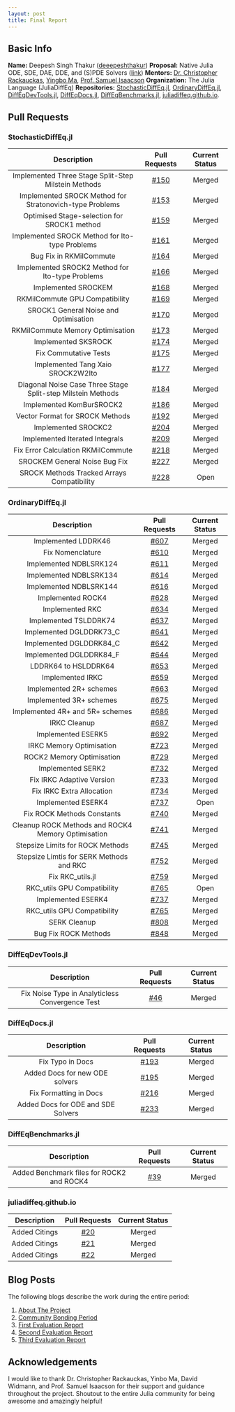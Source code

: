 ```yaml
---
layout: post
title: Final Report
---
```


## Basic Info

**Name:** Deepesh Singh Thakur ([deeepeshthakur](https://github.com/deeepeshthakur))
**Proposal:** Native Julia ODE, SDE, DAE, DDE, and (S)PDE Solvers ([link](https://storage.googleapis.com/summerofcode-prod.appspot.com/gsoc/core_project/doc/5078821303222272_1554719641_Proposal-GSoC-19-Deepesh-Singh-Thakur.pdf?Expires=1566949285&GoogleAccessId=summerofcode-prod%40appspot.gserviceaccount.com&Signature=NuuOSbtU6EpED7Etuq%2BphEtmkLzVfpxGRw%2BBfln7ddVlL74laEIdc%2B%2BLIjjEVRvq2YWfPyIgBe72WnnoMN0C9p2Vp3HFigJfhKs7R1dhwJYbEUmIn%2BvaQP2rB0BxJdiNhyQLDe5SWUB5fFxiHKCMRsvshs2YAo0i1exn45Vt4KcK6McJoYfU3jKAQVT%2BQjPXzFUuEHzAcS4KD8SNdVGlILxkMZi9m32Tz5IlCkWva4Md8sUYkDhmTk%2Bqcl4LiV4FX39zMJBTpN7sZXMJWmUhJ3AZgeEBF%2FmMTcv87%2B3ALlrntXEUnb5vufHV%2B5oPHptn4p2Y12x%2F7KWmLHdxkiC8ig%3D%3D))
**Mentors:** [Dr. Christopher Rackauckas](https://github.com/ChrisRackauckas), [Yingbo Ma](https://github.com/YingboMa), [Prof. Samuel Isaacson](https://github.com/isaacsas)
**Organization:** The Julia Language (JuliaDiffEq)
**Repositories:** [StochasticDiffEq.jl](https://github.com/JuliaDiffEq/StochasticDiffEq.jl), [OrdinaryDiffEq.jl](https://github.com/JuliaDiffEq/OrdinaryDiffEq.jl), [DiffEqDevTools.jl](https://github.com/JuliaDiffEq/DiffEqDevTools.jl), [DiffEqDocs.jl](https://github.com/JuliaDiffEq/DiffEqDocs.jl), [DiffEqBenchmarks.jl](https://github.com/JuliaDiffEq/DiffEqBenchmarks.jl), [juliadiffeq.github.io](https://github.com/JuliaDiffEq/juliadiffeq.github.io).

## Pull Requests

### StochasticDiffEq.jl

| Description | Pull Requests | Current Status |
|:--------------:|:--------:|:----------:|
| Implemented Three Stage Split-Step Milstein Methods | [#150](https://github.com/JuliaDiffEq/StochasticDiffEq.jl/pull/150) | Merged |
| Implemented SROCK Method for Stratonovich-type Problems | [#153](https://github.com/JuliaDiffEq/StochasticDiffEq.jl/pull/153) | Merged |
| Optimised Stage-selection for SROCK1 method | [#159](https://github.com/JuliaDiffEq/StochasticDiffEq.jl/pull/159) | Merged |
| Implemented SROCK Method for Ito-type Problems | [#161](https://github.com/JuliaDiffEq/StochasticDiffEq.jl/pull/161) | Merged |
| Bug Fix in RKMilCommute | [#164](https://github.com/JuliaDiffEq/StochasticDiffEq.jl/pull/164) | Merged |
| Implemented SROCK2 Method for Ito-type Problems | [#166](https://github.com/JuliaDiffEq/StochasticDiffEq.jl/pull/166) | Merged |
| Implemented SROCKEM | [#168](https://github.com/JuliaDiffEq/StochasticDiffEq.jl/pull/168) | Merged |
| RKMilCommute GPU Compatibility | [#169](https://github.com/JuliaDiffEq/StochasticDiffEq.jl/pull/169) | Merged |
| SROCK1 General Noise and Optimisation | [#170](https://github.com/JuliaDiffEq/StochasticDiffEq.jl/pull/170) | Merged |
| RKMilCommute Memory Optimisation | [#173](https://github.com/JuliaDiffEq/StochasticDiffEq.jl/pull/173) | Merged |
| Implemented SKSROCK | [#174](https://github.com/JuliaDiffEq/StochasticDiffEq.jl/pull/174) | Merged |
| Fix Commutative Tests | [#175](https://github.com/JuliaDiffEq/StochasticDiffEq.jl/pull/175) | Merged |
| Implemented Tang Xaio SROCK2W2Ito | [#177](https://github.com/JuliaDiffEq/StochasticDiffEq.jl/pull/177) | Merged |
| Diagonal Noise Case Three Stage Split-step Milstein Methods | [#184](https://github.com/JuliaDiffEq/StochasticDiffEq.jl/pull/184) | Merged |
| Implemented KomBurSROCK2 | [#186](https://github.com/JuliaDiffEq/StochasticDiffEq.jl/pull/186) | Merged |
| Vector Format for SROCK Methods | [#192](https://github.com/JuliaDiffEq/StochasticDiffEq.jl/pull/192) | Merged |
| Implemented SROCKC2 | [#204](https://github.com/JuliaDiffEq/StochasticDiffEq.jl/pull/204) | Merged |
| Implemented Iterated Integrals | [#209](https://github.com/JuliaDiffEq/StochasticDiffEq.jl/pull/209) | Merged |
| Fix Error Calculation RKMilCommute | [#218](https://github.com/JuliaDiffEq/StochasticDiffEq.jl/pull/218) | Merged |
| SROCKEM General Noise Bug Fix | [#227](https://github.com/JuliaDiffEq/StochasticDiffEq.jl/pull/227) | Merged |
| SROCK Methods Tracked Arrays Compatibility | [#228](https://github.com/JuliaDiffEq/StochasticDiffEq.jl/pull/228) | Open |

### OrdinaryDiffEq.jl

| Description | Pull Requests | Current Status |
|:--------------:|:--------:|:----------:|
| Implemented LDDRK46 | [#607](https://github.com/JuliaDiffEq/OrdinaryDiffEq.jl/pull/607) | Merged |
| Fix Nomenclature | [#610](https://github.com/JuliaDiffEq/OrdinaryDiffEq.jl/pull/610) | Merged |
| Implemented NDBLSRK124 | [#611](https://github.com/JuliaDiffEq/OrdinaryDiffEq.jl/pull/611) | Merged |
| Implemented NDBLSRK134 | [#614](https://github.com/JuliaDiffEq/OrdinaryDiffEq.jl/pull/614) | Merged |
| Implemented NDBLSRK144 | [#616](https://github.com/JuliaDiffEq/OrdinaryDiffEq.jl/pull/616) | Merged |
| Implemented ROCK4 | [#628](https://github.com/JuliaDiffEq/OrdinaryDiffEq.jl/pull/628) | Merged |
| Implemented RKC | [#634](https://github.com/JuliaDiffEq/OrdinaryDiffEq.jl/pull/634) | Merged |
| Implemented TSLDDRK74 | [#637](https://github.com/JuliaDiffEq/OrdinaryDiffEq.jl/pull/637) | Merged |
| Implemented DGLDDRK73_C | [#641](https://github.com/JuliaDiffEq/OrdinaryDiffEq.jl/pull/641) | Merged |
| Implemented DGLDDRK84_C | [#642](https://github.com/JuliaDiffEq/OrdinaryDiffEq.jl/pull/642) | Merged |
| Implemented DGLDDRK84_F | [#644](https://github.com/JuliaDiffEq/OrdinaryDiffEq.jl/pull/644) | Merged |
| LDDRK64 to HSLDDRK64 | [#653](https://github.com/JuliaDiffEq/OrdinaryDiffEq.jl/pull/653) | Merged |
| Implemented IRKC | [#659](https://github.com/JuliaDiffEq/OrdinaryDiffEq.jl/pull/659) | Merged |
| Implemented 2R+ schemes | [#663](https://github.com/JuliaDiffEq/OrdinaryDiffEq.jl/pull/663) | Merged |
| Implemented 3R+ schemes | [#675](https://github.com/JuliaDiffEq/OrdinaryDiffEq.jl/pull/675) | Merged |
| Implemented 4R+ and 5R+ schemes | [#686](https://github.com/JuliaDiffEq/OrdinaryDiffEq.jl/pull/686) | Merged |
| IRKC Cleanup | [#687](https://github.com/JuliaDiffEq/OrdinaryDiffEq.jl/pull/687) | Merged |
| Implemented ESERK5 | [#692](https://github.com/JuliaDiffEq/OrdinaryDiffEq.jl/pull/692) | Merged |
| IRKC Memory Optimisation | [#723](https://github.com/JuliaDiffEq/OrdinaryDiffEq.jl/pull/723) | Merged |
| ROCK2 Memory Optimisation | [#729](https://github.com/JuliaDiffEq/OrdinaryDiffEq.jl/pull/729) | Merged |
| Implemented SERK2 | [#732](https://github.com/JuliaDiffEq/OrdinaryDiffEq.jl/pull/732) | Merged |
| Fix IRKC Adaptive Version | [#733](https://github.com/JuliaDiffEq/OrdinaryDiffEq.jl/pull/733) | Merged |
| Fix IRKC Extra Allocation | [#734](https://github.com/JuliaDiffEq/OrdinaryDiffEq.jl/pull/734) | Merged |
| Implemented ESERK4 | [#737](https://github.com/JuliaDiffEq/OrdinaryDiffEq.jl/pull/737) | Open |
| Fix ROCK Methods Constants | [#740](https://github.com/JuliaDiffEq/OrdinaryDiffEq.jl/pull/740) | Merged |
| Cleanup ROCK Methods and ROCK4 Memory Optimisation | [#741](https://github.com/JuliaDiffEq/OrdinaryDiffEq.jl/pull/741) | Merged |
| Stepsize Limits for ROCK Methods | [#745](https://github.com/JuliaDiffEq/OrdinaryDiffEq.jl/pull/745) | Merged |
| Stepsize Limtis for SERK Methods and RKC | [#752](https://github.com/JuliaDiffEq/OrdinaryDiffEq.jl/pull/752) | Merged |
| Fix RKC_utils.jl | [#759](https://github.com/JuliaDiffEq/OrdinaryDiffEq.jl/pull/759) | Merged |
| RKC_utils GPU Compatibility | [#765](https://github.com/JuliaDiffEq/OrdinaryDiffEq.jl/pull/765) | Open |
| Implemented ESERK4 | [#737](https://github.com/JuliaDiffEq/OrdinaryDiffEq.jl/pull/737) | Merged |
| RKC_utils GPU Compatibility | [#765](https://github.com/JuliaDiffEq/OrdinaryDiffEq.jl/pull/765) | Merged |
| SERK Cleanup | [#808](https://github.com/JuliaDiffEq/OrdinaryDiffEq.jl/pull/808) | Merged |
| Bug Fix ROCK Methods | [#848](https://github.com/JuliaDiffEq/OrdinaryDiffEq.jl/pull/848) | Merged |

### DiffEqDevTools.jl

| Description | Pull Requests | Current Status |
|:--------------:|:--------:|:----------:|
| Fix Noise Type in Analyticless Convergence Test | [#46](https://github.com/JuliaDiffEq/DiffEqDevTools.jl/pull/46) | Merged |

### DiffEqDocs.jl

| Description | Pull Requests | Current Status |
|:--------------:|:--------:|:----------:|
| Fix Typo in Docs | [#193](https://github.com/JuliaDiffEq/DiffEqBenchmarks.jl/pull/193) | Merged |
| Added Docs for new ODE solvers | [#195](https://github.com/JuliaDiffEq/DiffEqBenchmarks.jl/pull/195) | Merged |
| Fix Formatting in Docs | [#216](https://github.com/JuliaDiffEq/DiffEqBenchmarks.jl/pull/216) | Merged |
| Added Docs for ODE and SDE Solvers | [#233](https://github.com/JuliaDiffEq/DiffEqBenchmarks.jl/pull/233) | Merged |

### DiffEqBenchmarks.jl

| Description | Pull Requests | Current Status |
|:--------------:|:--------:|:----------:|
| Added Benchmark files for ROCK2 and ROCK4 | [#39](https://github.com/JuliaDiffEq/DiffEqBenchmarks.jl/pull/39) | Merged |

### juliadiffeq.github.io

| Description | Pull Requests | Current Status |
|:--------------:|:--------:|:----------:|
| Added Citings | [#20](https://github.com/JuliaDiffEq/juliadiffeq.github.io/pull/20) | Merged |
| Added Citings | [#21](https://github.com/JuliaDiffEq/juliadiffeq.github.io/pull/21) | Merged |
| Added Citings | [#22](https://github.com/JuliaDiffEq/juliadiffeq.github.io/pull/22) | Merged |


## Blog Posts

The following blogs describe the work during the entire period:
   1. [About The Project](https://deeepeshthakur.github.io/gsocblog/about-the-project/)
   2. [Community Bonding Period](https://deeepeshthakur.github.io/gsocblog/community-bonding/)
   3. [First Evaluation Report](https://deeepeshthakur.github.io/gsocblog/first-eval-report/)
   4. [Second Evaluation Report](https://deeepeshthakur.github.io/gsocblog/second-eval-report/)
   5. [Third Evaluation Report](https://deeepeshthakur.github.io/gsocblog/third-eval-report/)

## Acknowledgements
I would like to thank Dr. Christopher Rackauckas, Yinbo Ma, David Widmann, and Prof. Samuel Isaacson for their support and guidance throughout the project. Shoutout to the entire Julia community for being awesome and amazingly helpful!
